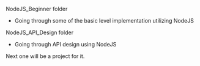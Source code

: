 NodeJS_Beginner folder

- Going through some of the basic level implementation utilizing NodeJS

NodeJS_API_Design folder

- Going through API design using NodeJS

Next one will be a project for it.

